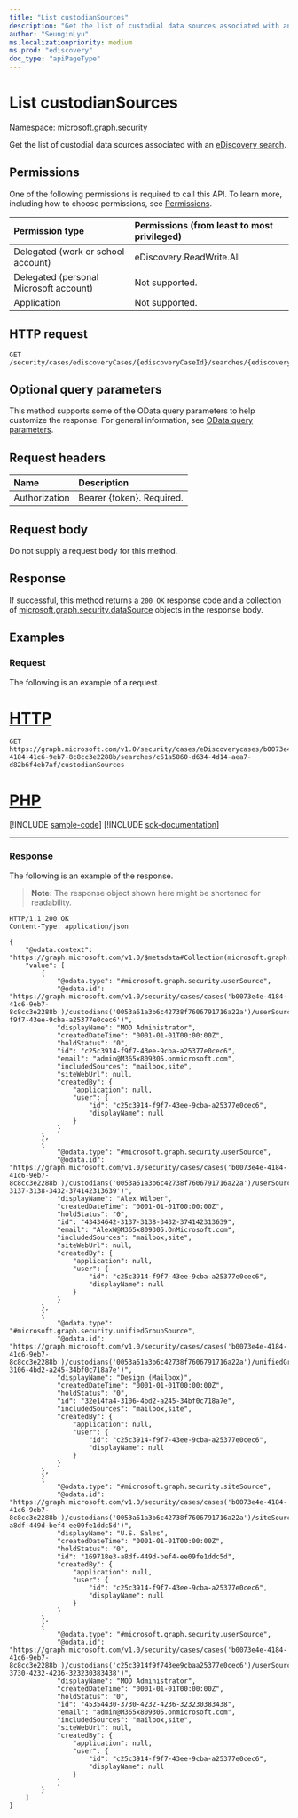 ```yaml
---
title: "List custodianSources"
description: "Get the list of custodial data sources associated with an eDiscovery search."
author: "SeunginLyu"
ms.localizationpriority: medium
ms.prod: "ediscovery"
doc_type: "apiPageType"
---
```


# List custodianSources
Namespace: microsoft.graph.security



Get the list of custodial data sources associated with an [eDiscovery search](../resources/security-ediscoverysearch.md).

## Permissions
One of the following permissions is required to call this API. To learn more, including how to choose permissions, see [Permissions](/graph/permissions-reference).

|Permission type|Permissions (from least to most privileged)|
|:---|:---|
|Delegated (work or school account)|eDiscovery.ReadWrite.All|
|Delegated (personal Microsoft account)|Not supported.|
|Application|Not supported.|

## HTTP request

<!-- {
  "blockType": "ignored"
}
-->
``` http
GET /security/cases/ediscoveryCases/{ediscoveryCaseId}/searches/{ediscoverySearchId}/custodianSources
```

## Optional query parameters
This method supports some of the OData query parameters to help customize the response. For general information, see [OData query parameters](/graph/query-parameters).

## Request headers
|Name|Description|
|:---|:---|
|Authorization|Bearer {token}. Required.|

## Request body
Do not supply a request body for this method.

## Response

If successful, this method returns a `200 OK` response code and a collection of [microsoft.graph.security.dataSource](../resources/security-datasource.md) objects in the response body.

## Examples

### Request
The following is an example of a request.

# [HTTP](#tab/http)
<!-- {
  "blockType": "request",
  "name": "list_datasource"
}
-->
``` http
GET https://graph.microsoft.com/v1.0/security/cases/eDiscoverycases/b0073e4e-4184-41c6-9eb7-8c8cc3e2288b/searches/c61a5860-d634-4d14-aea7-d82b6f4eb7af/custodianSources
```

# [PHP](#tab/php)
[!INCLUDE [sample-code](../includes/snippets/php/list-datasource-php-snippets.md)]
[!INCLUDE [sdk-documentation](../includes/snippets/snippets-sdk-documentation-link.md)]

---



### Response
The following is an example of the response.
>**Note:** The response object shown here might be shortened for readability.
<!-- {
  "blockType": "response",
  "truncated": true,
  "@odata.type": "Collection(microsoft.graph.security.dataSource)"
}
-->
``` http
HTTP/1.1 200 OK
Content-Type: application/json

{
    "@odata.context": "https://graph.microsoft.com/v1.0/$metadata#Collection(microsoft.graph.security.dataSource)",
    "value": [
        {
            "@odata.type": "#microsoft.graph.security.userSource",
            "@odata.id": "https://graph.microsoft.com/v1.0/security/cases/cases('b0073e4e-4184-41c6-9eb7-8c8cc3e2288b')/custodians('0053a61a3b6c42738f7606791716a22a')/userSources('c25c3914-f9f7-43ee-9cba-a25377e0cec6')",
            "displayName": "MOD Administrator",
            "createdDateTime": "0001-01-01T00:00:00Z",
            "holdStatus": "0",
            "id": "c25c3914-f9f7-43ee-9cba-a25377e0cec6",
            "email": "admin@M365x809305.onmicrosoft.com",
            "includedSources": "mailbox,site",
            "siteWebUrl": null,
            "createdBy": {
                "application": null,
                "user": {
                    "id": "c25c3914-f9f7-43ee-9cba-a25377e0cec6",
                    "displayName": null
                }
            }
        },
        {
            "@odata.type": "#microsoft.graph.security.userSource",
            "@odata.id": "https://graph.microsoft.com/v1.0/security/cases/cases('b0073e4e-4184-41c6-9eb7-8c8cc3e2288b')/custodians('0053a61a3b6c42738f7606791716a22a')/userSources('43434642-3137-3138-3432-374142313639')",
            "displayName": "Alex Wilber",
            "createdDateTime": "0001-01-01T00:00:00Z",
            "holdStatus": "0",
            "id": "43434642-3137-3138-3432-374142313639",
            "email": "AlexW@M365x809305.OnMicrosoft.com",
            "includedSources": "mailbox,site",
            "siteWebUrl": null,
            "createdBy": {
                "application": null,
                "user": {
                    "id": "c25c3914-f9f7-43ee-9cba-a25377e0cec6",
                    "displayName": null
                }
            }
        },
        {
            "@odata.type": "#microsoft.graph.security.unifiedGroupSource",
            "@odata.id": "https://graph.microsoft.com/v1.0/security/cases/cases('b0073e4e-4184-41c6-9eb7-8c8cc3e2288b')/custodians('0053a61a3b6c42738f7606791716a22a')/unifiedGroupSources('32e14fa4-3106-4bd2-a245-34bf0c718a7e')",
            "displayName": "Design (Mailbox)",
            "createdDateTime": "0001-01-01T00:00:00Z",
            "holdStatus": "0",
            "id": "32e14fa4-3106-4bd2-a245-34bf0c718a7e",
            "includedSources": "mailbox,site",
            "createdBy": {
                "application": null,
                "user": {
                    "id": "c25c3914-f9f7-43ee-9cba-a25377e0cec6",
                    "displayName": null
                }
            }
        },
        {
            "@odata.type": "#microsoft.graph.security.siteSource",
            "@odata.id": "https://graph.microsoft.com/v1.0/security/cases/cases('b0073e4e-4184-41c6-9eb7-8c8cc3e2288b')/custodians('0053a61a3b6c42738f7606791716a22a')/siteSources('169718e3-a8df-449d-bef4-ee09fe1ddc5d')",
            "displayName": "U.S. Sales",
            "createdDateTime": "0001-01-01T00:00:00Z",
            "holdStatus": "0",
            "id": "169718e3-a8df-449d-bef4-ee09fe1ddc5d",
            "createdBy": {
                "application": null,
                "user": {
                    "id": "c25c3914-f9f7-43ee-9cba-a25377e0cec6",
                    "displayName": null
                }
            }
        },
        {
            "@odata.type": "#microsoft.graph.security.userSource",
            "@odata.id": "https://graph.microsoft.com/v1.0/security/cases/cases('b0073e4e-4184-41c6-9eb7-8c8cc3e2288b')/custodians('c25c3914f9f743ee9cbaa25377e0cec6')/userSources('45354430-3730-4232-4236-323230383438')",
            "displayName": "MOD Administrator",
            "createdDateTime": "0001-01-01T00:00:00Z",
            "holdStatus": "0",
            "id": "45354430-3730-4232-4236-323230383438",
            "email": "admin@M365x809305.onmicrosoft.com",
            "includedSources": "mailbox,site",
            "siteWebUrl": null,
            "createdBy": {
                "application": null,
                "user": {
                    "id": "c25c3914-f9f7-43ee-9cba-a25377e0cec6",
                    "displayName": null
                }
            }
        }
    ]
}
```


